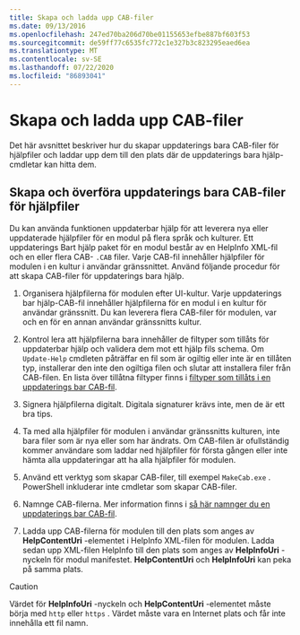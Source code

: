 ```yaml
---
title: Skapa och ladda upp CAB-filer
ms.date: 09/13/2016
ms.openlocfilehash: 247ed70ba206d70be01155653efbe887bf603f53
ms.sourcegitcommit: de59ff77c6535fc772c1e327b3c823295eaed6ea
ms.translationtype: MT
ms.contentlocale: sv-SE
ms.lasthandoff: 07/22/2020
ms.locfileid: "86893041"
---
```

# <a name="how-to-create-and-upload-cab-files"></a>Skapa och ladda upp CAB-filer

Det här avsnittet beskriver hur du skapar uppdaterings bara CAB-filer för hjälpfiler och laddar upp dem till den plats där de uppdaterings bara hjälp-cmdletar kan hitta dem.

## <a name="how-to-create-and-upload-updatable-help-cab-files"></a>Skapa och överföra uppdaterings bara CAB-filer för hjälpfiler

Du kan använda funktionen uppdaterbar hjälp för att leverera nya eller uppdaterade hjälpfiler för en modul på flera språk och kulturer. Ett uppdaterings Bart hjälp paket för en modul består av en HelpInfo XML-fil och en eller flera CAB- `.CAB` filer. Varje CAB-fil innehåller hjälpfiler för modulen i en kultur i användar gränssnittet. Använd följande procedur för att skapa CAB-filer för uppdaterings bara hjälp.

1. Organisera hjälpfilerna för modulen efter UI-kultur. Varje uppdaterings bar hjälp-CAB-fil innehåller hjälpfilerna för en modul i en kultur för användar gränssnitt. Du kan leverera flera CAB-filer för modulen, var och en för en annan användar gränssnitts kultur.

1. Kontrol lera att hjälpfilerna bara innehåller de filtyper som tillåts för uppdaterbar hjälp och validera dem mot ett hjälp fils schema. Om `Update-Help` cmdleten påträffar en fil som är ogiltig eller inte är en tillåten typ, installerar den inte den ogiltiga filen och slutar att installera filer från CAB-filen. En lista över tillåtna filtyper finns i [filtyper som tillåts i en uppdaterings bar CAB-fil](./file-types-permitted-in-an-updatable-help-cab-file.md).

1. Signera hjälpfilerna digitalt. Digitala signaturer krävs inte, men de är ett bra tips.

1. Ta med alla hjälpfiler för modulen i användar gränssnitts kulturen, inte bara filer som är nya eller som har ändrats. Om CAB-filen är ofullständig kommer användare som laddar ned hjälpfiler för första gången eller inte hämta alla uppdateringar att ha alla hjälpfiler för modulen.

1. Använd ett verktyg som skapar CAB-filer, till exempel `MakeCab.exe` . PowerShell inkluderar inte cmdletar som skapar CAB-filer.

1. Namnge CAB-filerna. Mer information finns i [så här namnger du en uppdaterings bar CAB-fil](./how-to-name-an-updatable-help-cab-file.md).

1. Ladda upp CAB-filerna för modulen till den plats som anges av **HelpContentUri** -elementet i HelpInfo XML-filen för modulen. Ladda sedan upp XML-filen HelpInfo till den plats som anges av **HelpInfoUri** -nyckeln för modul manifestet. **HelpContentUri** och **HelpInfoUri** kan peka på samma plats.

> [!CAUTION]
> Värdet för **HelpInfoUri** -nyckeln och **HelpContentUri** -elementet måste börja med `http` eller `https` . Värdet måste vara en Internet plats och får inte innehålla ett fil namn.
